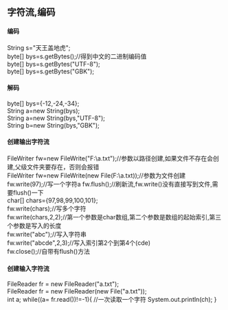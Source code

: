 ## 字符流,编码

#### 编码
String s="天王盖地虎";  
byte[] bys=s.getBytes();//得到中文的二进制编码值    
byte[] bys=s.getBytes("UTF-8");  
byte[] bys=s.getBytes("GBK");  

#### 解码
byte[] bys={-12,-24,-34};    
String a=new String(bys);  
String a=new String(bys,"UTF-8");  
String b=new String(bys,"GBK");  

#### 创建输出字符流
FileWriter fw=new FileWrite("F:\\a.txt");//参数以路径创建,如果文件不存在会创建,父级文件夹要存在，否则会报错  
FileWriter fw=new FileWrite(new File(F:\\a.txt));//参数为文件创建   
fw.write(97);//写一个字符a
fw.flush();//刷新流,fw.write()没有直接写到文件,需要flush()一下  
char[] chars={97,98,99,100,101};  
fw.write(chars);//写多个字符  
fw.write(chars,2,2);//第一个参数是char数组,第二个参数是数组的起始索引,第三个参数是写入的长度  
fw.write("abc");//写入字符串    
fw.write("abcde",2,3);//写入索引第2个到第4个(cde)     
fw.close();//自带有flush()方法

#### 创建输入字符流
FileReader fr = new FileReader("a.txt");   
FileReader fr = new FileReader(new File("a.txt"));  
int a;
while((a= fr.read())!=-1){  //一次读取一个字符
  System.out.println(ch);
}

